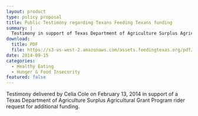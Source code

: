 ```yaml
---
layout: product
type: policy proposal
title: Public Testimony regarding Texans Feeding Texans funding
summary: |
  Testimony in support of Texas Department of Agriculture Surplus Agricultural Grant Program rider request.
download:
  title: PDF
  file: https://s3-us-west-2.amazonaws.com/assets.feedingtexas.org/pdf/Senate-finance-TDA-testimony.pdf
date: 2014-09-15
categories:
  - Healthy Eating
  - Hunger & Food Insecurity
featured: false
---
```


Testimony delivered by Celia Cole on February 13, 2014 in support of a Texas Department of Agriculture Surplus Agricultural Grant Program rider request for additional funding.
